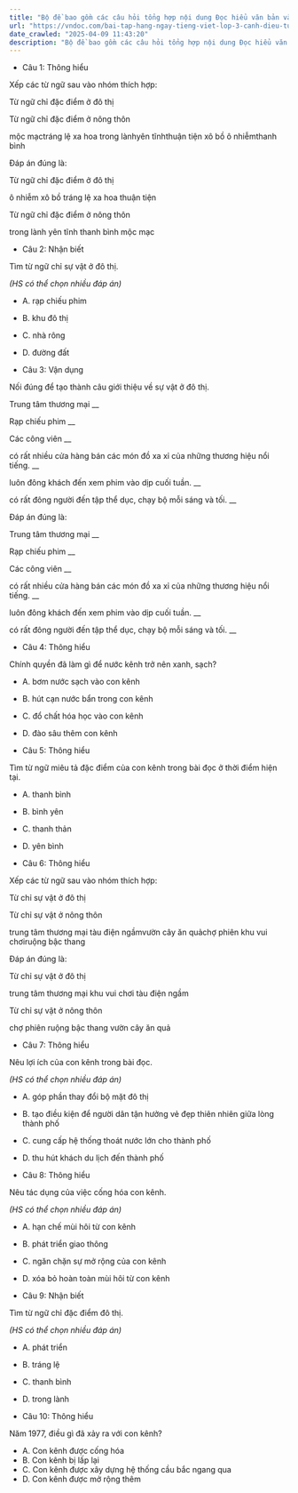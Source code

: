 ```yaml
---
title: "Bộ đề bao gồm các câu hỏi tổng hợp nội dung Đọc hiểu văn bản và Luyện từ và câu được học ở Tuần 24 trong chương trình Tiếng Việt lớp 3 Tập 2 Cánh Diều."
url: "https://vndoc.com/bai-tap-hang-ngay-tieng-viet-lop-3-canh-dieu-tuan-24-thu-5-337054"
date_crawled: "2025-04-09 11:43:20"
description: "Bộ đề bao gồm các câu hỏi tổng hợp nội dung Đọc hiểu văn bản và Luyện từ và câu được học ở Tuần 24 trong chương trình Tiếng Việt lớp 3 Tập 2 Cánh Diều."
---
```


* Câu 1:  Thông hiểu

Xếp các từ ngữ sau vào nhóm thích hợp:

Từ ngữ chỉ đặc điểm ở đô thị

Từ ngữ chỉ đặc điểm ở nông thôn

mộc mạctráng lệ xa hoa trong lànhyên tĩnhthuận tiện xô bồ ô nhiễmthanh bình

Đáp án đúng là:

Từ ngữ chỉ đặc điểm ở đô thị

ô nhiễm xô bồ tráng lệ xa hoa thuận tiện

Từ ngữ chỉ đặc điểm ở nông thôn

trong lành yên tĩnh thanh bình mộc mạc

* Câu 2:  Nhận biết

Tìm từ ngữ chỉ sự vật ở đô thị.

_(HS có thể chọn nhiều đáp án)_

  * A. rạp chiếu phim 
  * B. khu đô thị 
  * C. nhà rông 
  * D. đường đất 



* Câu 3:  Vận dụng

Nối đúng để tạo thành câu giới thiệu về sự vật ở đô thị.

Trung tâm thương mại  __

Rạp chiếu phim __

Các công viên __

có rất nhiều cửa hàng bán các món đồ xa xỉ của những thương hiệu nổi tiếng. __

luôn đông khách đến xem phim vào dịp cuối tuần. __

có rất đông người đến tập thể dục, chạy bộ mỗi sáng và tối. __

Đáp án đúng là:

Trung tâm thương mại __

Rạp chiếu phim __

Các công viên __

có rất nhiều cửa hàng bán các món đồ xa xỉ của những thương hiệu nổi tiếng. __

luôn đông khách đến xem phim vào dịp cuối tuần. __

có rất đông người đến tập thể dục, chạy bộ mỗi sáng và tối. __

* Câu 4: Thông hiểu

Chính quyền đã làm gì để nước kênh trở nên xanh, sạch?

  * A. bơm nước sạch vào con kênh 
  * B. hút cạn nước bẩn trong con kênh 
  * C. đổ chất hóa học vào con kênh 
  * D. đào sâu thêm con kênh 



* Câu 5:  Thông hiểu

Tìm từ ngữ miêu tả đặc điểm của con kênh trong bài đọc ở thời điểm hiện tại.

  * A. thanh bình 
  * B. bình yên 
  * C. thanh thản 
  * D. yên bình 



* Câu 6:  Thông hiểu

Xếp các từ ngữ sau vào nhóm thích hợp:

Từ chỉ sự vật ở đô thị

Từ chỉ sự vật ở nông thôn

trung tâm thương mại tàu điện ngầmvườn cây ăn quảchợ phiên khu vui chơiruộng bậc thang

Đáp án đúng là:

Từ chỉ sự vật ở đô thị

trung tâm thương mại khu vui chơi tàu điện ngầm

Từ chỉ sự vật ở nông thôn

chợ phiên ruộng bậc thang vườn cây ăn quả

* Câu 7:  Thông hiểu

Nêu lợi ích của con kênh trong bài đọc.

_(HS có thể chọn nhiều đáp án)_

  * A. góp phần thay đổi bộ mặt đô thị 
  * B. tạo điều kiện để người dân tận hưởng vẻ đẹp thiên nhiên giữa lòng thành phố 
  * C. cung cấp hệ thống thoát nước lớn cho thành phố 
  * D. thu hút khách du lịch đến thành phố 



* Câu 8:  Thông hiểu

Nêu tác dụng của việc cống hóa con kênh.

_(HS có thể chọn nhiều đáp án)_

  * A. hạn chế mùi hôi từ con kênh 
  * B. phát triển giao thông 
  * C. ngăn chặn sự mở rộng của con kênh 
  * D. xóa bỏ hoàn toàn mùi hôi từ con kênh 



* Câu 9:  Nhận biết

Tìm từ ngữ chỉ đặc điểm đô thị.

_(HS có thể chọn nhiều đáp án)_

  * A. phát triển 
  * B. tráng lệ 
  * C. thanh bình 
  * D. trong lành 



* Câu 10:  Thông hiểu

Năm 1977, điều gì đã xảy ra với con kênh?

  * A. Con kênh được cống hóa 
  * B. Con kênh bị lấp lại 
  * C. Con kênh được xây dựng hệ thống cầu bắc ngang qua 
  * D. Con kênh được mở rộng thêm 


